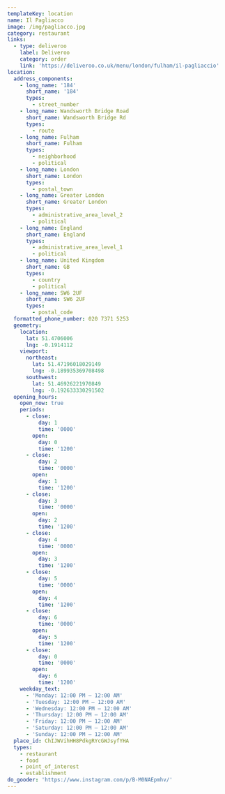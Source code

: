 ```yaml
---
templateKey: location
name: Il Pagliacco
image: /img/pagliacco.jpg
category: restaurant
links:
  - type: deliveroo
    label: Deliveroo
    category: order
    link: 'https://deliveroo.co.uk/menu/london/fulham/il-pagliaccio'
location:
  address_components:
    - long_name: '184'
      short_name: '184'
      types:
        - street_number
    - long_name: Wandsworth Bridge Road
      short_name: Wandsworth Bridge Rd
      types:
        - route
    - long_name: Fulham
      short_name: Fulham
      types:
        - neighborhood
        - political
    - long_name: London
      short_name: London
      types:
        - postal_town
    - long_name: Greater London
      short_name: Greater London
      types:
        - administrative_area_level_2
        - political
    - long_name: England
      short_name: England
      types:
        - administrative_area_level_1
        - political
    - long_name: United Kingdom
      short_name: GB
      types:
        - country
        - political
    - long_name: SW6 2UF
      short_name: SW6 2UF
      types:
        - postal_code
  formatted_phone_number: 020 7371 5253
  geometry:
    location:
      lat: 51.4706006
      lng: -0.1914112
    viewport:
      northeast:
        lat: 51.47196018029149
        lng: -0.189935369708498
      southwest:
        lat: 51.46926221970849
        lng: -0.192633330291502
  opening_hours:
    open_now: true
    periods:
      - close:
          day: 1
          time: '0000'
        open:
          day: 0
          time: '1200'
      - close:
          day: 2
          time: '0000'
        open:
          day: 1
          time: '1200'
      - close:
          day: 3
          time: '0000'
        open:
          day: 2
          time: '1200'
      - close:
          day: 4
          time: '0000'
        open:
          day: 3
          time: '1200'
      - close:
          day: 5
          time: '0000'
        open:
          day: 4
          time: '1200'
      - close:
          day: 6
          time: '0000'
        open:
          day: 5
          time: '1200'
      - close:
          day: 0
          time: '0000'
        open:
          day: 6
          time: '1200'
    weekday_text:
      - 'Monday: 12:00 PM – 12:00 AM'
      - 'Tuesday: 12:00 PM – 12:00 AM'
      - 'Wednesday: 12:00 PM – 12:00 AM'
      - 'Thursday: 12:00 PM – 12:00 AM'
      - 'Friday: 12:00 PM – 12:00 AM'
      - 'Saturday: 12:00 PM – 12:00 AM'
      - 'Sunday: 12:00 PM – 12:00 AM'
  place_id: ChIJWVihHH8PdkgRYcGWJsyfYHA
  types:
    - restaurant
    - food
    - point_of_interest
    - establishment
do_gooder: 'https://www.instagram.com/p/B-M0NAEpmhv/'
---
```

